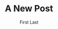---
title: A New Post
description: A short description
author: First Last
category:
  - Knowledge Transfer
  - Pipeline Quality
  - Training Adoption
  - Daily Sales Manager Visibility
  - Sales Intelligence
image: https://unsplash.it/700/466
advertisment_link: https://google.com
advertisment_image: https://fillmurray.com/728/90
_comments:
  author: Match this text field with the name of the author (case sensitive) in the team collection.
---